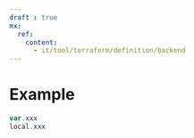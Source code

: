 ```yaml
---
draft : true
mx:
  ref:
    content:
      - it/tool/terraform/definition/backend
---
```


# Example
```powershell
var.xxx
local.xxx
```
